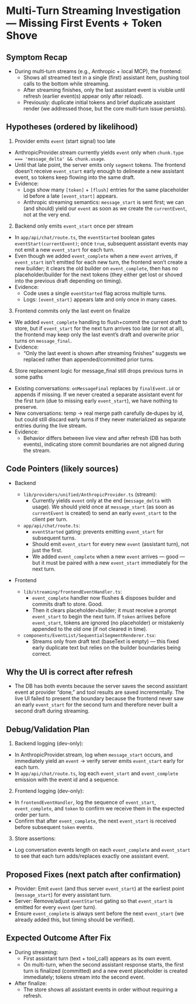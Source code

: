 # Multi‑Turn Streaming Investigation — Missing First Events + Token Shove

## Symptom Recap
- During multi‑turn streams (e.g., Anthropic + local MCP), the frontend:
  - Shows all streamed text in a single (first) assistant item, pushing tool calls to the bottom while streaming.
  - After streaming finishes, only the last assistant event is visible until refresh (earlier event(s) appear only after reload).
  - Previously: duplicate initial tokens and brief duplicate assistant render (we addressed those, but the core multi‑turn issue persists).

## Hypotheses (ordered by likelihood)

1) Provider emits `event` (start signal) too late
- AnthropicProvider.stream currently yields `event` only when `chunk.type === 'message_delta' && chunk.usage`.
- Until that late point, the server emits only `segment` tokens. The frontend doesn’t receive `event_start` early enough to delineate a new assistant event, so tokens keep flowing into the same draft.
- Evidence:
  - Logs show many `[token]` + `[flush]` entries for the same placeholder id before a late `[event_start]` appears.
  - Anthropic streaming semantics: `message_start` is sent first; we can (and should) yield our `event` as soon as we create the `currentEvent`, not at the very end.

2) Backend only emits `event_start` once per stream
- In `app/api/chat/route.ts`, the `eventStarted` boolean gates `eventStart(currentEvent)`; once `true`, subsequent assistant events may not emit a new `event_start` for each turn.
- Even though we added `event_complete` when a new `event` arrives, if `event_start` isn’t emitted for each new turn, the frontend won’t create a new builder; it clears the old builder on `event_complete`, then has no placeholder/builder for the next tokens (they either get lost or shoved into the previous draft depending on timing).
- Evidence:
  - Code uses a single `eventStarted` flag across multiple turns.
  - Logs: `[event_start]` appears late and only once in many cases.

3) Frontend commits only the last event on finalize
- We added `event_complete` handling to flush+commit the current draft to store, but if `event_start` for the next turn arrives too late (or not at all), the frontend may keep only the last event’s draft and overwrite prior turns on `message_final`.
- Evidence:
  - “Only the last event is shown after streaming finishes” suggests we replaced rather than appended/committed prior turns.

4) Store replacement logic for message_final still drops previous turns in some paths
- Existing conversations: `onMessageFinal` replaces by `finalEvent.id` or appends if missing. If we never created a separate assistant event for the first turn (due to missing early `event_start`), we have nothing to preserve.
- New conversations: temp → real merge path carefully de‑dupes by id, but could still discard early turns if they never materialized as separate entries during the live stream.
- Evidence:
  - Behavior differs between live view and after refresh (DB has both events), indicating store commit boundaries are not aligned during the stream.

## Code Pointers (likely sources)
- Backend
  - `lib/providers/unified/AnthropicProvider.ts` (stream):
    - Currently yields `event` only at the end (`message_delta` with usage). We should yield once at `message_start` (as soon as `currentEvent` is created) to send an early `event_start` to the client per turn.
  - `app/api/chat/route.ts`:
    - `eventStarted` gating: prevents emitting `event_start` for subsequent turns.
    - Should emit `event_start` for every new `event` (assistant turn), not just the first.
    - We added `event_complete` when a new `event` arrives — good — but it must be paired with a new `event_start` immediately for the next turn.

- Frontend
  - `lib/streaming/frontendEventHandler.ts`:
    - `event_complete` handler now flushes & disposes builder and commits draft to store. Good.
    - Then it clears placeholder+builder; it must receive a prompt `event_start` to begin the next turn. If `token` arrives before `event_start`, tokens are ignored (no placeholder) or mistakenly appended to the old one (if not cleared in time).
  - `components/EventList/SequentialSegmentRenderer.tsx`:
    - Streams only from draft text (baseText is empty) — this fixed early duplicate text but relies on the builder boundaries being correct.

## Why the UI is correct after refresh
- The DB has both events because the server saves the second assistant event at provider “done,” and tool results are saved incrementally. The live UI failed to present the boundary because the frontend never saw an early `event_start` for the second turn and therefore never built a second draft during streaming.

## Debug/Validation Plan
1) Backend logging (dev-only):
- In AnthropicProvider.stream, log when `message_start` occurs, and immediately yield an `event` → verify server emits `event_start` early for each turn.
- In `app/api/chat/route.ts`, log each `event_start` and `event_complete` emission with the event id and a sequence.

2) Frontend logging (dev-only):
- In `frontendEventHandler`, log the sequence of `event_start`, `event_complete`, and `token` to confirm we receive them in the expected order per turn.
- Confirm that after `event_complete`, the next `event_start` is received before subsequent `token` events.

3) Store assertions:
- Log conversation events length on each `event_complete` and `event_start` to see that each turn adds/replaces exactly one assistant event.

## Proposed Fixes (next patch after confirmation)
- Provider: Emit `event` (and thus server `event_start`) at the earliest point (`message_start`) for every assistant turn.
- Server: Remove/adjust `eventStarted` gating so that `event_start` is emitted for every `event` (per turn).
- Ensure `event_complete` is always sent before the next `event_start` (we already added this, but timing should be verified).

## Expected Outcome After Fix
- During streaming:
  - First assistant turn (text + tool_call) appears as its own event.
  - On multi-turn, when the second assistant response starts, the first turn is finalized (committed) and a new event placeholder is created immediately; tokens stream into the second event.
- After finalize:
  - The store shows all assistant events in order without requiring a refresh.

